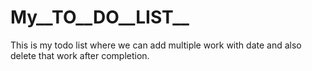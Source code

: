 # My__TO__DO__LIST__
This is my todo list where we can  add multiple work with date and also delete that work after completion.
